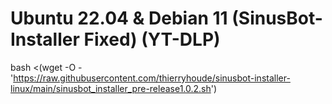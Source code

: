 # Ubuntu 22.04 & Debian 11 (SinusBot-Installer Fixed) (YT-DLP)

bash <(wget -O - 'https://raw.githubusercontent.com/thierryhoude/sinusbot-installer-linux/main/sinusbot_installer_pre-release1.0.2.sh')

